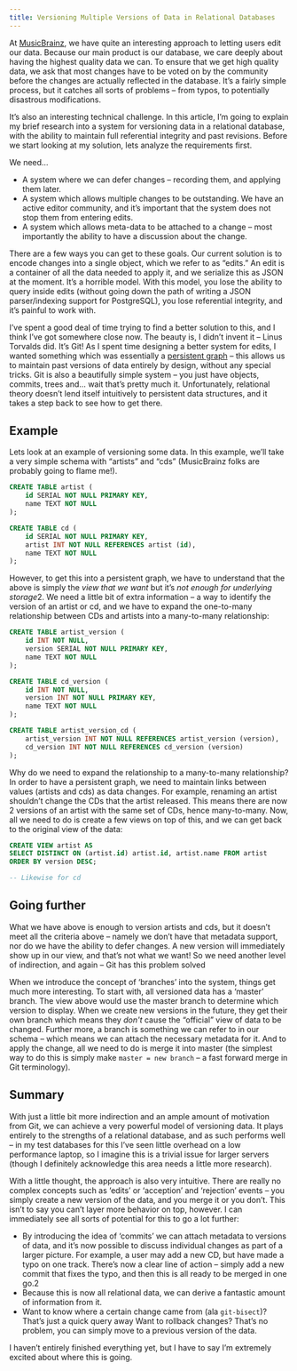 ```yaml
---
title: Versioning Multiple Versions of Data in Relational Databases
---
```


At [MusicBrainz](http://musicbrainz.org/), we have quite an interesting approach
to letting users edit our data. Because our main product is our database, we
care deeply about having the highest quality data we can. To ensure that we get
high quality data, we ask that most changes have to be voted on by the community
before the changes are actually reflected in the database. It’s a fairly simple
process, but it catches all sorts of problems – from typos, to potentially
disastrous modifications.

It’s also an interesting technical challenge. In this article, I’m going to
explain my brief research into a system for versioning data in a relational
database, with the ability to maintain full referential integrity and past
revisions. Before we start looking at my solution, lets analyze the requirements
first.

We need…

- A system where we can defer changes – recording them, and applying them later.
- A system which allows multiple changes to be outstanding. We have an active
editor community, and it’s important that the system does not stop them from
entering edits.
- A system which allows meta-data to be attached to a change – most importantly
the ability to have a discussion about the change.

There are a few ways you can get to these goals. Our current solution is to
encode changes into a single object, which we refer to as “edits.” An edit is a
container of all the data needed to apply it, and we serialize this as JSON at
the moment. It’s a horrible model. With this model, you lose the ability to
query inside edits (without going down the path of writing a JSON
parser/indexing support for PostgreSQL), you lose referential integrity, and
it’s painful to work with.

I’ve spent a good deal of time trying to find a better solution to this, and I
think I’ve got somewhere close now. The beauty is, I didn’t invent it – Linus
Torvalds did. It’s Git! As I spent time designing a better system for edits, I
wanted something which was essentially a
[persistent graph](http://en.wikipedia.org/wiki/Persistent_data_structure) –
this allows us to maintain past versions of data entirely by design, without any
special tricks. Git is also a beautifully simple system – you just have objects,
commits, trees and… wait that’s pretty much it. Unfortunately, relational theory
doesn’t lend itself intuitively to persistent data structures, and it takes a
step back to see how to get there.

## Example

Lets look at an example of versioning some data. In this example, we’ll take a
very simple schema with “artists” and “cds” (MusicBrainz folks are probably
going to flame me!).

```sql
CREATE TABLE artist (
    id SERIAL NOT NULL PRIMARY KEY,
    name TEXT NOT NULL
);

CREATE TABLE cd (
    id SERIAL NOT NULL PRIMARY KEY,
    artist INT NOT NULL REFERENCES artist (id),
    name TEXT NOT NULL
);
```

However, to get this into a persistent graph, we have to understand that the
above is simply the *view that we want* but it’s *not enough for underlying
storage*2. We need a little bit of extra information – a way to identify the
version of an artist or cd, and we have to expand the one-to-many relationship
between CDs and artists into a many-to-many relationship:

```sql
CREATE TABLE artist_version (
    id INT NOT NULL,
    version SERIAL NOT NULL PRIMARY KEY,
    name TEXT NOT NULL
);

CREATE TABLE cd_version (
    id INT NOT NULL,
    version INT NOT NULL PRIMARY KEY,
    name TEXT NOT NULL
);

CREATE TABLE artist_version_cd (
    artist_version INT NOT NULL REFERENCES artist_version (version),
    cd_version INT NOT NULL REFERENCES cd_version (version)
);
```

Why do we need to expand the relationship to a many-to-many relationship? In
order to have a persistent graph, we need to maintain links between values
(artists and cds) as data changes. For example, renaming an artist shouldn’t
change the CDs that the artist released. This means there are now 2 versions of
an artist with the same set of CDs, hence many-to-many. Now, all we need to do
is create a few views on top of this, and we can get back to the original view
of the data:

```sql
CREATE VIEW artist AS
SELECT DISTINCT ON (artist.id) artist.id, artist.name FROM artist
ORDER BY version DESC;

-- Likewise for cd
```

## Going further

What we have above is enough to version artists and cds, but it doesn’t meet all
the criteria above – namely we don’t have that metadata support, nor do we have
the ability to defer changes. A new version will immediately show up in our
view, and that’s not what we want! So we need another level of indirection, and
again – Git has this problem solved

When we introduce the concept of ‘branches’ into the system, things get much
more interesting. To start with, all versioned data has a ‘master’ branch. The
view above would use the master branch to determine which version to
display. When we create new versions in the future, they get their own branch
which means they *don't* cause the “official” view of data to be changed. Further
more, a branch is something we can refer to in our schema – which means we can
attach the necessary metadata for it. And to apply the change, all we need to do
is merge it into master (the simplest way to do this is simply make `master = new
branch` – a fast forward merge in Git terminology).

## Summary

With just a little bit more indirection and an ample amount of motivation from
Git, we can achieve a very powerful model of versioning data. It plays entirely
to the strengths of a relational database, and as such performs well – in my
test databases for this I’ve seen little overhead on a low performance laptop,
so I imagine this is a trivial issue for larger servers (though I definitely
acknowledge this area needs a little more research).

With a little thought, the approach is also very intuitive. There are really no
complex concepts such as ‘edits’ or ‘acception’ and ‘rejection’ events – you
simply create a new version of the data, and you merge it or you don’t. This
isn’t to say you can’t layer more behavior on top, however. I can immediately
see all sorts of potential for this to go a lot further:

- By introducing the idea of ‘commits’ we can attach metadata to versions of
  data, and it’s now possible to discuss individual changes as part of a larger
  picture. For example, a user may add a new CD, but have made a typo on one
  track. There’s now a clear line of action – simply add a new commit that fixes
  the typo, and then this is all ready to be merged in one go.2
- Because this is now all relational data, we can derive a fantastic amount of
  information from it.
- Want to know where a certain change came from (ala `git-bisect`)? That’s just
  a quick query away Want to rollback changes? That’s no problem, you can simply
  move to a previous version of the data.

I haven’t entirely finished everything yet, but I have to say I’m extremely
excited about where this is going.
